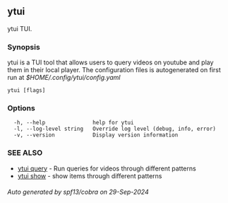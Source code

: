 ## ytui

ytui TUI.

### Synopsis


ytui is a TUI tool that allows users to query videos on youtube and play them in their local player.
The configuration files is autogenerated on first run at *$HOME/.config/ytui/config.yaml*

```
ytui [flags]
```

### Options

```
  -h, --help               help for ytui
  -l, --log-level string   Override log level (debug, info, error)
  -v, --version            Display version information
```

### SEE ALSO

* [ytui query](ytui_query.md)	 - Run queries for videos through different patterns
* [ytui show](ytui_show.md)	 - show items through different patterns

###### Auto generated by spf13/cobra on 29-Sep-2024

